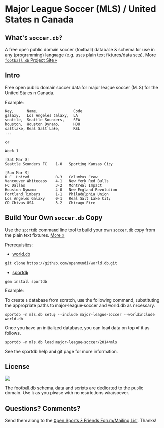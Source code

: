 # Major League Soccer (MLS) / United States n Canada


## What's `soccer.db`?

A free open public domain soccer (football) database & schema
for use in any (programming) language
(e.g. uses plain text fixtures/data sets).
More [`football.db` Project Site »](http://openfootball.github.io)


## Intro

Free open public domain soccer data for major league soccer (MLS)
for the United States n Canada.


Example:

```
Key,      Name,                Code
galaxy,   Los Angeles Galaxy,  LA
seattle,  Seattle Sounders,    SEA
houston,  Houston Dynamo,      HOU
saltlake, Real Salt Lake,      RSL
...
```

or

```
Week 1

[Sat Mar 8]
Seattle Sounders FC    1-0   Sporting Kansas City

[Sun Mar 9]
D.C. United            0-3   Columbus Crew
Vancouver Whitecaps    4-1   New York Red Bulls
FC Dallas              3-2   Montreal Impact
Houston Dynamo         4-0   New England Revolution
Portland Timbers       1-1   Philadelphia Union
Los Angeles Galaxy     0-1   Real Salt Lake City
CD Chivas USA          3-2   Chicago Fire
```


## Build Your Own `soccer.db` Copy

Use the `sportdb` command line tool to build your own `soccer.db` copy
from the plain text fixtures. [More »](http://openfootball.github.io/build.html)

Prerequisites:

* [world.db](https://github.com/openmundi/world.db.git)

```
git clone https://github.com/openmundi/world.db.git
```

* [sportdb](https://github.com/sportdb/sport.db.ruby)

```
gem install sportdb
```

Example:

To create a database from scratch, use the following command, substituting the appropriate paths to major-league-soccer and world.db as necessary.

```
sportdb -n mls.db setup --include major-league-soccer --worldinclude world.db
```

Once you have an initialized database, you can load data on top of it as follows.

```
sportdb -n mls.db load major-league-soccer/2014/mls
```

See the sportdb help and git page for more information.


## License

![](https://publicdomainworks.github.io/buttons/zero88x31.png)

The football.db schema, data and scripts are dedicated to the public domain. Use it as you please with no restrictions whatsoever.

## Questions? Comments?

Send them along to the
[Open Sports & Friends Forum/Mailing List](http://groups.google.com/group/opensport).
Thanks!
